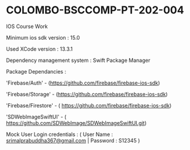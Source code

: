 # COLOMBO-BSCCOMP-PT-202-004
IOS Course Work



Minimum ios sdk version : 15.0   

Used XCode version	: 13.3.1


Dependency management system : Swift Package Manager




Package Dependancies  : 

'Firebase/Auth' - (https://github.com/firebase/firebase-ios-sdk)

'Firebase/Storage' - (https://github.com/firebase/firebase-ios-sdk)

'Firebase/Firestore' - ( https://github.com/firebase/firebase-ios-sdk)

'SDWebImageSwiftUI' - ( https://github.com/SDWebImage/SDWebImageSwiftUI.git)



Mock User Login credentials  : ( User Name : srimalprabuddha367@gmail.com | Password : S12345 ) 
